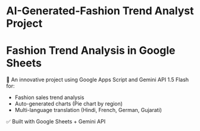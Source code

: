 # AI-Generated-Fashion Trend Analyst Project
# Fashion Trend Analysis in Google Sheets

🧠 An innovative project using Google Apps Script and Gemini API 1.5 Flash for:
- Fashion sales trend analysis
- Auto-generated charts (Pie chart by region)
- Multi-language translation (Hindi, French, German, Gujarati)

✅ Built with Google Sheets + Gemini API
